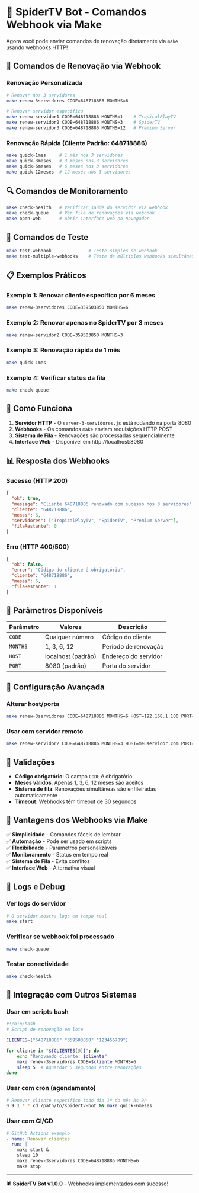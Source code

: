 # 🚀 SpiderTV Bot - Comandos Webhook via Make

Agora você pode enviar comandos de renovação diretamente via `make` usando webhooks HTTP!

## 🎯 Comandos de Renovação via Webhook

### Renovação Personalizada
```bash
# Renovar nos 3 servidores
make renew-3servidores CODE=648718886 MONTHS=6

# Renovar servidor específico
make renew-servidor1 CODE=648718886 MONTHS=1    # TropicalPlayTV
make renew-servidor2 CODE=648718886 MONTHS=3    # SpiderTV  
make renew-servidor3 CODE=648718886 MONTHS=12   # Premium Server
```

### Renovação Rápida (Cliente Padrão: 648718886)
```bash
make quick-1mes     # 1 mês nos 3 servidores
make quick-3meses   # 3 meses nos 3 servidores
make quick-6meses   # 6 meses nos 3 servidores
make quick-12meses  # 12 meses nos 3 servidores
```

## 🔍 Comandos de Monitoramento

```bash
make check-health   # Verificar saúde do servidor via webhook
make check-queue    # Ver fila de renovações via webhook
make open-web       # Abrir interface web no navegador
```

## 🧪 Comandos de Teste

```bash
make test-webhook              # Teste simples de webhook
make test-multiple-webhooks    # Teste de múltiplos webhooks simultâneos
```

## 📋 Exemplos Práticos

### Exemplo 1: Renovar cliente específico por 6 meses
```bash
make renew-3servidores CODE=359503850 MONTHS=6
```

### Exemplo 2: Renovar apenas no SpiderTV por 3 meses
```bash
make renew-servidor2 CODE=359503850 MONTHS=3
```

### Exemplo 3: Renovação rápida de 1 mês
```bash
make quick-1mes
```

### Exemplo 4: Verificar status da fila
```bash
make check-queue
```

## 🔄 Como Funciona

1. **Servidor HTTP** - O `server-3-servidores.js` está rodando na porta 8080
2. **Webhooks** - Os comandos `make` enviam requisições HTTP POST
3. **Sistema de Fila** - Renovações são processadas sequencialmente
4. **Interface Web** - Disponível em http://localhost:8080

## 📊 Resposta dos Webhooks

### Sucesso (HTTP 200)
```json
{
  "ok": true,
  "message": "Cliente 648718886 renovado com sucesso nos 3 servidores",
  "cliente": "648718886",
  "meses": 6,
  "servidores": ["TropicalPlayTV", "SpiderTV", "Premium Server"],
  "filaRestante": 0
}
```

### Erro (HTTP 400/500)
```json
{
  "ok": false,
  "error": "Código do cliente é obrigatório",
  "cliente": "648718886",
  "meses": 6,
  "filaRestante": 1
}
```

## 🎯 Parâmetros Disponíveis

| Parâmetro | Valores | Descrição |
|-----------|---------|-----------|
| `CODE` | Qualquer número | Código do cliente |
| `MONTHS` | 1, 3, 6, 12 | Período de renovação |
| `HOST` | localhost (padrão) | Endereço do servidor |
| `PORT` | 8080 (padrão) | Porta do servidor |

## 🔧 Configuração Avançada

### Alterar host/porta
```bash
make renew-3servidores CODE=648718886 MONTHS=6 HOST=192.168.1.100 PORT=9000
```

### Usar com servidor remoto
```bash
make renew-servidor2 CODE=648718886 MONTHS=3 HOST=meuservidor.com PORT=80
```

## 🚨 Validações

- **Código obrigatório**: O campo `CODE` é obrigatório
- **Meses válidos**: Apenas 1, 3, 6, 12 meses são aceitos
- **Sistema de fila**: Renovações simultâneas são enfileiradas automaticamente
- **Timeout**: Webhooks têm timeout de 30 segundos

## 🎉 Vantagens dos Webhooks via Make

✅ **Simplicidade** - Comandos fáceis de lembrar  
✅ **Automação** - Pode ser usado em scripts  
✅ **Flexibilidade** - Parâmetros personalizáveis  
✅ **Monitoramento** - Status em tempo real  
✅ **Sistema de Fila** - Evita conflitos  
✅ **Interface Web** - Alternativa visual  

## 📝 Logs e Debug

### Ver logs do servidor
```bash
# O servidor mostra logs em tempo real
make start
```

### Verificar se webhook foi processado
```bash
make check-queue
```

### Testar conectividade
```bash
make check-health
```

## 🔗 Integração com Outros Sistemas

### Usar em scripts bash
```bash
#!/bin/bash
# Script de renovação em lote

CLIENTES=("648718886" "359503850" "123456789")

for cliente in "${CLIENTES[@]}"; do
    echo "Renovando cliente: $cliente"
    make renew-3servidores CODE=$cliente MONTHS=6
    sleep 5  # Aguardar 5 segundos entre renovações
done
```

### Usar com cron (agendamento)
```bash
# Renovar cliente específico todo dia 1º do mês às 9h
0 9 1 * * cd /path/to/spidertv-bot && make quick-6meses
```

### Usar com CI/CD
```yaml
# GitHub Actions exemplo
- name: Renovar clientes
  run: |
    make start &
    sleep 10
    make renew-3servidores CODE=648718886 MONTHS=6
    make stop
```

---

🕷️ **SpiderTV Bot v1.0.0** - Webhooks implementados com sucesso!

